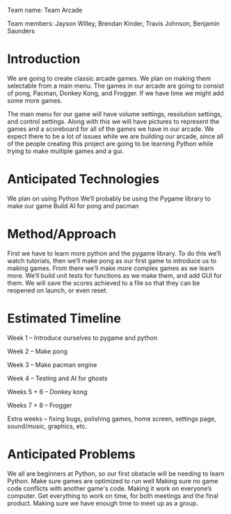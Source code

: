 Team name: Team Arcade
 
Team members: Jayson Willey, Brendan Kinder, Travis Johnson, Benjamin Saunders
 
# Introduction
 
We are going to create classic arcade games. We plan on making them selectable from a main menu. The games in our arcade are going to consist of pong, Pacman, Donkey Kong, and Frogger. If we have time we might add some more games. 
 
The main menu for our game will have volume settings, resolution settings, and control settings. Along with this we will have pictures to represent the games and a scoreboard for all of the games we have in our arcade. We expect there to be a lot of issues while we are building our arcade, since all of the people creating this project are going to be learning Python while trying to make multiple games and a gui. 
 
# Anticipated Technologies
 
We plan on using Python
We’ll probably be using the Pygame library to make our game
Build AI for pong and pacman
 
# Method/Approach
 
First we have to learn more python and the pygame library. To do this we’ll watch tutorials, then we’ll make pong as our first game to introduce us to making games. From there we’ll make more complex games as we learn more. We’ll build unit tests for functions as we make them, and add GUI for them. We will save the scores achieved to a file so that they can be reopened on launch, or even reset.
 
# Estimated Timeline
 
Week 1 – Introduce ourselves to pygame and python

Week 2 – Make pong

Week 3 – Make pacman engine

Week 4 – Testing and AI for ghosts

Weeks 5 + 6 – Donkey kong

Weeks 7 + 8 – Frogger

Extra weeks – fixing bugs, polishing games, home screen, settings page, sound/music, graphics, etc.
 
# Anticipated Problems
 
We all are beginners at Python, so our first obstacle will be needing to learn Python.
Make sure games are optimized to run well
Making sure no game code conflicts with another game's code.
Making it work on everyone’s computer.
Get everything to work on time, for both meetings and the final product.
Making sure we have enough time to meet up as a group. 

